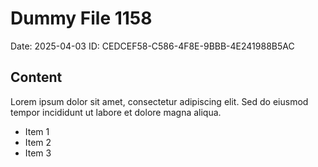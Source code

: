# Dummy File 1158

Date: 2025-04-03
ID: CEDCEF58-C586-4F8E-9BBB-4E241988B5AC

## Content

Lorem ipsum dolor sit amet, consectetur adipiscing elit.
Sed do eiusmod tempor incididunt ut labore et dolore magna aliqua.

* Item 1
* Item 2
* Item 3

